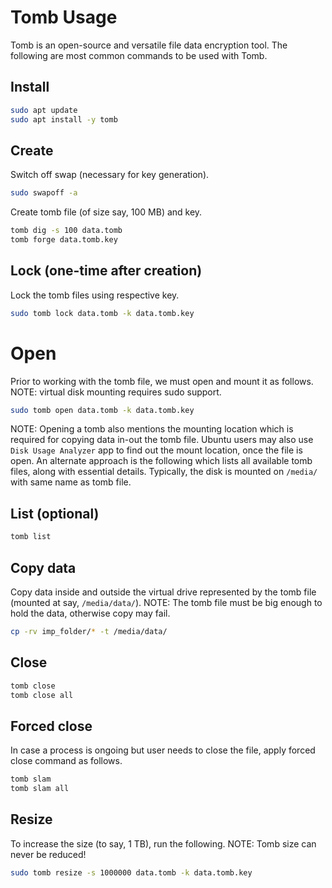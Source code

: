 # Tomb Usage

Tomb is an open-source and versatile file data encryption tool.
The following are most common commands to be used with Tomb.

## Install

```bash
sudo apt update
sudo apt install -y tomb
```

## Create

Switch off swap (necessary for key generation).
```bash
sudo swapoff -a
```

Create tomb file (of size say, 100 MB) and key.

```bash
tomb dig -s 100 data.tomb
tomb forge data.tomb.key
```

## Lock (one-time after creation)

Lock the tomb files using respective key.

```bash
sudo tomb lock data.tomb -k data.tomb.key
```

# Open

Prior to working with the tomb file, we must open and mount it as follows.
NOTE: virtual disk mounting requires sudo support.

```bash
sudo tomb open data.tomb -k data.tomb.key
```

NOTE: Opening a tomb also mentions the mounting location which is required for copying data in-out the tomb file.
Ubuntu users may also use `Disk Usage Analyzer` app to find out the mount location, once the file is open.
An alternate approach is the following which lists all available tomb files, along with essential details.
Typically, the disk is mounted on `/media/` with same name as tomb file.

## List (optional)

```bash
tomb list
```

## Copy data

Copy data inside and outside the virtual drive represented by the tomb file (mounted at say, `/media/data/`).
NOTE: The tomb file must be big enough to hold the data, otherwise copy may fail.

```bash
cp -rv imp_folder/* -t /media/data/
```

## Close

```bash
tomb close
tomb close all
```

## Forced close

In case a process is ongoing but user needs to close the file, apply forced close command as follows.

```bash
tomb slam
tomb slam all
```

## Resize

To increase the size (to say, 1 TB), run the following.
NOTE: Tomb size can never be reduced!

```bash
sudo tomb resize -s 1000000 data.tomb -k data.tomb.key
```
